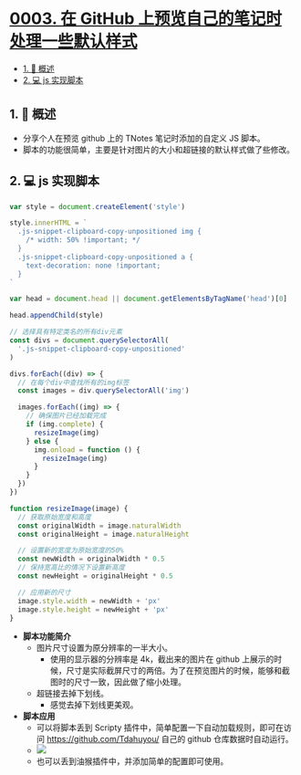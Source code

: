 # [0003. 在 GitHub 上预览自己的笔记时处理一些默认样式](https://github.com/Tdahuyou/TNotes.notes/tree/main/notes/0003.%20%E5%9C%A8%20GitHub%20%E4%B8%8A%E9%A2%84%E8%A7%88%E8%87%AA%E5%B7%B1%E7%9A%84%E7%AC%94%E8%AE%B0%E6%97%B6%E5%A4%84%E7%90%86%E4%B8%80%E4%BA%9B%E9%BB%98%E8%AE%A4%E6%A0%B7%E5%BC%8F)

<!-- region:toc -->

- [1. 📝 概述](#1--概述)
- [2. 💻 js 实现脚本](#2--js-实现脚本)

<!-- endregion:toc -->

## 1. 📝 概述

- 分享个人在预览 github 上的 TNotes 笔记时添加的自定义 JS 脚本。
- 脚本的功能很简单，主要是针对图片的大小和超链接的默认样式做了些修改。

## 2. 💻 js 实现脚本

```js
var style = document.createElement('style')

style.innerHTML = `
  .js-snippet-clipboard-copy-unpositioned img {
    /* width: 50% !important; */
  }
  .js-snippet-clipboard-copy-unpositioned a {
    text-decoration: none !important;
  }
`

var head = document.head || document.getElementsByTagName('head')[0]

head.appendChild(style)

// 选择具有特定类名的所有div元素
const divs = document.querySelectorAll(
  '.js-snippet-clipboard-copy-unpositioned'
)

divs.forEach((div) => {
  // 在每个div中查找所有的img标签
  const images = div.querySelectorAll('img')

  images.forEach((img) => {
    // 确保图片已经加载完成
    if (img.complete) {
      resizeImage(img)
    } else {
      img.onload = function () {
        resizeImage(img)
      }
    }
  })
})

function resizeImage(image) {
  // 获取原始宽度和高度
  const originalWidth = image.naturalWidth
  const originalHeight = image.naturalHeight

  // 设置新的宽度为原始宽度的50%
  const newWidth = originalWidth * 0.5
  // 保持宽高比的情况下设置新高度
  const newHeight = originalHeight * 0.5

  // 应用新的尺寸
  image.style.width = newWidth + 'px'
  image.style.height = newHeight + 'px'
}
```

- **脚本功能简介**
  - 图片尺寸设置为原分辨率的一半大小。
    - 使用的显示器的分辨率是 4k，截出来的图片在 github 上展示的时候，尺寸是实际截屏尺寸的两倍。为了在预览图片的时候，能够和截图时的尺寸一致，因此做了缩小处理。
  - 超链接去掉下划线。
    - 感觉去掉下划线更美观。
- **脚本应用**
  - 可以将脚本丢到 Scripty 插件中，简单配置一下自动加载规则，即可在访问 https://github.com/Tdahuyou/ 自己的 github 仓库数据时自动运行。
  - ![](https://cdn.jsdelivr.net/gh/Tdahuyou/imgs@main/2024-11-29-23-07-30.png)
  - 也可以丢到油猴插件中，并添加简单的配置即可使用。
